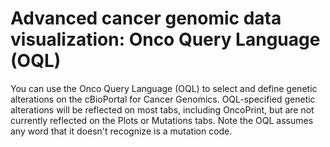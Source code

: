 # Advanced cancer genomic data visualization: Onco Query Language (OQL)

You can use the Onco Query Language (OQL) to select and define genetic alterations on the cBioPortal for Cancer Genomics. OQL-specified genetic alterations will be reflected on most tabs, including OncoPrint, but are not currently reflected on the Plots or Mutations tabs. Note the OQL assumes any word that it doesn't recognize is a mutation code.


